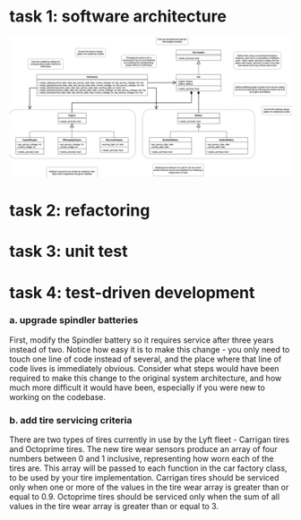 # 

# task 1: software architecture

<img src="./UML_answer.png">

# task 2: refactoring


# task 3: unit test


# task 4: test-driven development

### a. upgrade spindler batteries
First, modify the Spindler battery so it requires service after three years instead of two. Notice how easy it is to make this change - you only need to touch one line of code instead of several, and the place where that line of code lives is immediately obvious. Consider what steps would have been required to make this change to the original system architecture, and how much more difficult it would have been, especially if you were new to working on the codebase.

### b. add tire servicing criteria
There are two types of tires currently in use by the Lyft fleet - Carrigan tires and Octoprime tires. The new tire wear sensors produce an array of four numbers between 0 and 1 inclusive, representing how worn each of the tires are. This array will be passed to each function in the car factory class, to be used by your tire implementation. Carrigan tires should be serviced only when one or more of the values in the tire wear array is greater than or equal to 0.9. Octoprime tires should be serviced only when the sum of all values in the tire wear array is greater than or equal to 3. 



